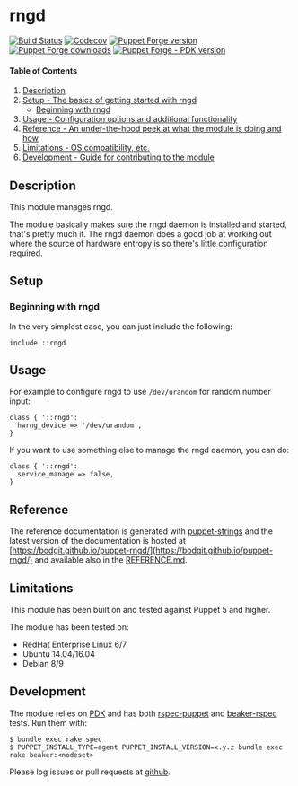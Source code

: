 # rngd

[![Build Status](https://travis-ci.org/bodgit/puppet-rngd.svg?branch=master)](https://travis-ci.org/bodgit/puppet-rngd)
[![Codecov](https://img.shields.io/codecov/c/github/bodgit/puppet-rngd)](https://codecov.io/gh/bodgit/puppet-rngd)
[![Puppet Forge version](http://img.shields.io/puppetforge/v/bodgit/rngd)](https://forge.puppetlabs.com/bodgit/rngd)
[![Puppet Forge downloads](https://img.shields.io/puppetforge/dt/bodgit/rngd)](https://forge.puppetlabs.com/bodgit/rngd)
[![Puppet Forge - PDK version](https://img.shields.io/puppetforge/pdk-version/bodgit/rngd)](https://forge.puppetlabs.com/bodgit/rngd)

#### Table of Contents

1. [Description](#description)
2. [Setup - The basics of getting started with rngd](#setup)
    * [Beginning with rngd](#beginning-with-rngd)
3. [Usage - Configuration options and additional functionality](#usage)
4. [Reference - An under-the-hood peek at what the module is doing and how](#reference)
5. [Limitations - OS compatibility, etc.](#limitations)
6. [Development - Guide for contributing to the module](#development)

## Description

This module manages rngd.

The module basically makes sure the rngd daemon is installed and started,
that's pretty much it. The rngd daemon does a good job at working out where
the source of hardware entropy is so there's little configuration required.

## Setup

### Beginning with rngd

In the very simplest case, you can just include the following:

```puppet
include ::rngd
```

## Usage

For example to configure rngd to use `/dev/urandom` for random number input:

```puppet
class { '::rngd':
  hwrng_device => '/dev/urandom',
}
```

If you want to use something else to manage the rngd daemon, you can do:

```puppet
class { '::rngd':
  service_manage => false,
}
```

## Reference

The reference documentation is generated with
[puppet-strings](https://github.com/puppetlabs/puppet-strings) and the latest
version of the documentation is hosted at
[https://bodgit.github.io/puppet-rngd/](https://bodgit.github.io/puppet-rngd/)
and available also in the [REFERENCE.md](https://github.com/bodgit/puppet-rngd/blob/master/REFERENCE.md).

## Limitations

This module has been built on and tested against Puppet 5 and higher.

The module has been tested on:

* RedHat Enterprise Linux 6/7
* Ubuntu 14.04/16.04
* Debian 8/9

## Development

The module relies on [PDK](https://puppet.com/docs/pdk/1.x/pdk.html) and has
both [rspec-puppet](http://rspec-puppet.com) and
[beaker-rspec](https://github.com/puppetlabs/beaker-rspec) tests. Run them
with:

```
$ bundle exec rake spec
$ PUPPET_INSTALL_TYPE=agent PUPPET_INSTALL_VERSION=x.y.z bundle exec rake beaker:<nodeset>
```

Please log issues or pull requests at
[github](https://github.com/bodgit/puppet-rngd).
